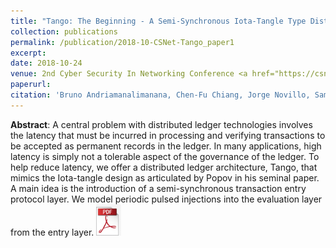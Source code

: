 ```yaml
---
title: "Tango: The Beginning - A Semi-Synchronous Iota-Tangle Type Distributed Ledger with Periodic Pulsed Entries"
collection: publications
permalink: /publication/2018-10-CSNet-Tango_paper1
excerpt:
date: 2018-10-24
venue: 2nd Cyber Security In Networking Conference <a href="https://csnet-conference.org/2018/">(CSNet'18)</a>, Paris, France
paperurl: 
citation: 'Bruno Andriamanalimanana, Chen-Fu Chiang, Jorge Novillo, Sam Sengupta, Ali Tekeoglu, <i>&quot;Tango: The Beginning - A Semi-Synchronous Iota-Tangle Type Distributed Ledger with Periodic Pulsed Entries.&quot;</i> <i>CSNet2018, October 24-26, Paris, France</i>.'
---
```

**Abstract**: A central problem with distributed ledger technologies involves the latency that must be incurred in processing and verifying transactions to be accepted as permanent records in the ledger. In many applications, high latency is simply not a tolerable aspect of the governance of the ledger. To help reduce latency, we offer a distributed ledger architecture, Tango, that mimics the Iota-tangle design as articulated by Popov in his seminal paper. A main idea is the introduction of a semi-synchronous transaction entry protocol layer. We model periodic pulsed injections into the evaluation layer from the entry layer.
<a href="https://www.dropbox.com/s/hn3yj1tjmtyo629/1570462148.pdf?dl=0"><img src="../files/pdflogo.jpg" width="40"></a>

<!--
Recommended citation: Bruno Andriamanalimanana, Chen-Fu Chiang, Jorge Novillo, Sam Sengupta, Ali Tekeoglu (2018). &quot;Tango: The Beginning - A Semi-Synchronous Iota-Tangle Type Distributed Ledger with Periodic Pulsed Entries.&quot; <i>CSNet-2018</i>. 
-->
